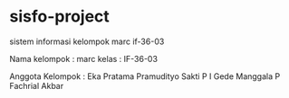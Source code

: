 sisfo-project
=============

sistem informasi kelompok marc if-36-03 

Nama kelompok : marc
kelas : IF-36-03

Anggota Kelompok : Eka Pratama
                   Pramudityo Sakti P
                   I Gede Manggala P
                   Fachrial Akbar
